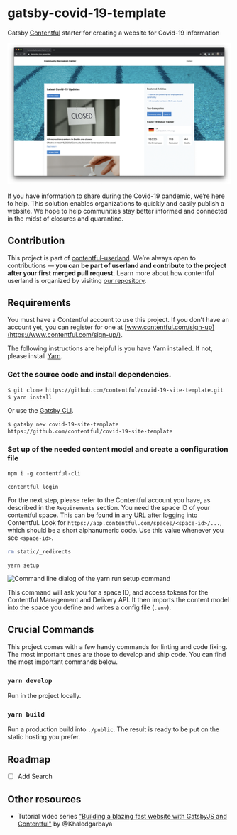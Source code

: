 # gatsby-covid-19-template

Gatsby [Contentful](https://www.contentful.com) starter for creating a website for Covid-19 information 

![The index page of the Covid-19 starter blog](./screenshot.png "The index page of the Covid-19 starter blog")

If you have information to share during the Covid-19 pandemic, we’re here to help. This solution enables organizations to quickly and easily publish a website. We hope to help communities stay better informed and connected in the midst of closures and quarantine.

## Contribution

This project is part of [contentful-userland](https://github.com/contentful-userland). We’re always open to contributions — **you can be part of userland and contribute to the project after your first merged pull request**. Learn more about how contentful userland is organized by visiting [our repository](https://github.com/contentful-userland/about).

## Requirements

You must have a Contentful account to use this project. If you don’t have an account yet, you can register for one at [www.contentful.com/sign-up](https://www.contentful.com/sign-up/).

The following instructions are helpful is you have Yarn installed. If not, please install [Yarn](https://yarnpkg.com/en/docs/install).

### Get the source code and install dependencies.

```
$ git clone https://github.com/contentful/covid-19-site-template.git
$ yarn install
```

Or use the [Gatsby CLI](https://www.npmjs.com/package/gatsby-cli).

```
$ gatsby new covid-19-site-template https://github.com/contentful/covid-19-site-template

```

### Set up of the needed content model and create a configuration file

```
npm i -g contentful-cli
```

```
contentful login
```

For the next step, please refer to the Contentful account you have, as described in the `Requirements` section. You need the space ID of your contentful space. This can be found in any URL after logging into Contentful. Look for `https://app.contentful.com/spaces/<space-id>/...`, which should be a short alphanumeric code. Use this value whenever you see `<space-id>`.

```sh
rm static/_redirects
```

```
yarn setup
```

![Command line dialog of the yarn run setup command](https://rawgit.com/contentful-userland/gatsby-contentful-starter/master/setup.jpg "Command line dialog of the yarn run setup command")

This command will ask you for a space ID, and access tokens for the Contentful Management and Delivery API. It then imports the content model into the space you define and writes a config file (`.env`).

## Crucial Commands

This project comes with a few handy commands for linting and code fixing. The most important ones are those to develop and ship code. You can find the most important commands below.

### `yarn develop`

Run in the project locally.

### `yarn build`

Run a production build into `./public`. The result is ready to be put on the static hosting you prefer.

## Roadmap

- [ ] Add Search

## Other resources

- Tutorial video series ["Building a blazing fast website with GatsbyJS and Contentful"](https://www.youtube.com/watch?v=Ek4o40w1tH4&list=PL8KiuH6vpACV-F7jXribe4YveGBhBeG9A) by @Khaledgarbaya
